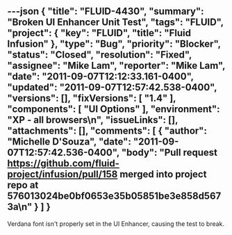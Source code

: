 ---json
{
  "title": "FLUID-4430",
  "summary": "Broken UI Enhancer Unit Test",
  "tags": "FLUID",
  "project": {
    "key": "FLUID",
    "title": "Fluid Infusion"
  },
  "type": "Bug",
  "priority": "Blocker",
  "status": "Closed",
  "resolution": "Fixed",
  "assignee": "Mike Lam",
  "reporter": "Mike Lam",
  "date": "2011-09-07T12:12:33.161-0400",
  "updated": "2011-09-07T12:57:42.538-0400",
  "versions": [],
  "fixVersions": [
    "1.4"
  ],
  "components": [
    "UI Options"
  ],
  "environment": "XP - all browsers\n",
  "issueLinks": [],
  "attachments": [],
  "comments": [
    {
      "author": "Michelle D'Souza",
      "date": "2011-09-07T12:57:42.536-0400",
      "body": "Pull request <https://github.com/fluid-project/infusion/pull/158> merged into project repo at 576013024be0bf0653e35b05851be3e858d5673a\n"
    }
  ]
}
---
Verdana font isn't properly set in the UI Enhancer, causing the test to break.

        